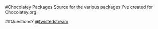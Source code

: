 #Chocolatey Packages
Source for the various packages I've created for Chocolatey.org.

##Questions?
[@twistedstream](http://twitter.com/twistedstream)
